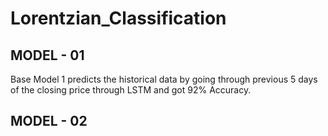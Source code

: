 # Lorentzian_Classification

## MODEL - 01
Base Model 1 predicts the historical data by going through previous 5 days of the closing price through LSTM and got 92% Accuracy.

## MODEL - 02
